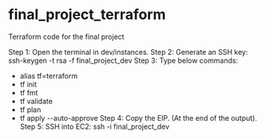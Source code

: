 # final_project_terraform
Terraform code for the final project

Step 1: Open the terminal in dev/instances.
Step 2: Generate an SSH key: ssh-keygen -t rsa -f final_project_dev
Step 3: Type below commands:
- alias tf=terraform
- tf init
- tf fmt
- tf validate
- tf plan
- tf apply --auto-approve
Step 4: Copy the EIP. (At the end of the output).
Step 5: SSH into EC2: ssh -i final_project_dev <EIP>
